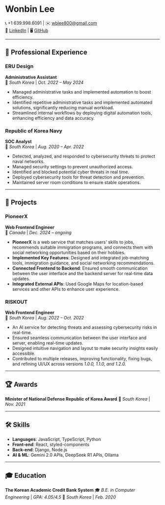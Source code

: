 # Wonbin Lee  

📞 +1 639.998.6091 | ✉️ [wblee800@gmail.com](mailto:wblee800@gmail.com)  
🔗 [LinkedIn](https://linkedin.com/in/wblee800) | 🖥 [GitHub](https://github.com/wblee800)  

---

## 🏢 Professional Experience  

### **ERU Design**  
**Administrative Assistant**  
📍 *South Korea* | *Oct. 2022 – May 2024*

- Managed administrative tasks and implemented automation to boost efficiency.  
- Identified repetitive administrative tasks and implemented automated solutions, significantly reducing manual workload.  
- Streamlined internal workflows by deploying digital automation tools, enhancing efficiency and data accuracy.  

### **Republic of Korea Navy**  
**SOC Analyst**  
📍 *South Korea* | *Aug. 2020 – Apr. 2022*

- Detected, analyzed, and responded to cybersecurity threats to protect naval networks.  
- Managed security settings to prevent unauthorized access.  
- Identified and blocked potential cyber threats in real time.  
- Deployed cybersecurity tools for threat detection and prevention.  
- Maintained server room conditions to ensure stable operations.  

---

## 🚀 Projects  

### **PioneerX**  
**Web Frontend Engineer**  
📍 *Canada* | *Dec. 2024 – ongoing*

- **PioneerX** is a web service that matches users' skills to jobs, recommends suitable immigration programs, and connects them with social networking opportunities based on their hobbies.  
- **Implemented Key Features**: Designed and integrated job-matching tools, immigration guidance, and social networking recommendations.  
- **Connected Frontend to Backend**: Ensured smooth communication between the user interface and the backend server for real-time data updates.  
- **Integrated External APIs**: Used Google Maps for location-based services and other APIs to enhance user experience.  

### **RISKOUT**  
**Web Frontend Engineer**  
📍 *South Korea* | *Aug. 2022 – Oct. 2022*

- An AI service for detecting threats and assessing cybersecurity risks in real-time.  
- Ensured seamless communication between the user interface and server, enabling real-time updates.  
- Designed intuitive navigation and layout to make security insights easily accessible.  
- Contributed to multiple releases, improving functionality, fixing bugs, and refining UI/UX across versions *1.0.0, 1.1.0, and 1.2.0.*  

---

## 🏆 Awards  

**Minister of National Defense Republic of Korea Award**
🏅 *South Korea* | *Nov. 2021*  

---

## 🛠 Skills  

- **Languages**: JavaScript, TypeScript, Python  
- **Front-end**: React, styled-components  
- **Back-end**: Django, Node.js  
- **AI & ML**: Gemini 2.0 APIs, DeepSeek R1 APIs, Ollama  

---

## 🎓 Education  

**The Korean Academic Credit Bank System**
🎓 *B.E. in Computer Engineering* | *GPA: 4.05/4.5*
📍 *South Korea* | *Feb. 2020*
